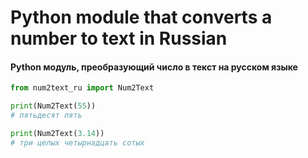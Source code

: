 # Python module that converts a number to text in Russian

#### Python модуль, преобразующий число в текст на русском языке

```python
from num2text_ru import Num2Text

print(Num2Text(55))
# пятьдесят пять

print(Num2Text(3.14))
# три целых четырнадцать сотых
```
